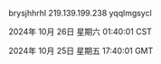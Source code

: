 brysjhhrhl 219.139.199.238 yqqlmgsycl

2024年 10月 26日 星期六 01:40:01 CST

2024年 10月 25日 星期五 17:40:01 GMT
